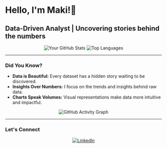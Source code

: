 # Hello, I'm Maki!👋
## Data-Driven Analyst | Uncovering stories behind the numbers

<p align="center">
  <!-- GitHub Stats Card -->
  <img src="https://github-readme-stats.vercel.app/api?username=mynameismaki&show_icons=true&theme=dark&hide_border=true" alt="Your GitHub Stats" />
  
  <!-- Top Languages Card -->
  <img src="https://github-readme-stats.vercel.app/api/top-langs/?username=mynameismaki&layout=compact&theme=dark&hide_border=true" alt="Top Languages" />
</p>

---

### Did You Know?

- **Data is Beautiful:** Every dataset has a hidden story waiting to be discovered.
- **Insights Over Numbers:** I focus on the trends and insights behind raw data.
- **Charts Speak Volumes:** Visual representations make data more intuitive and impactful.

<p align="center">
  <!-- Activity Graph -->
  <img src="https://github-readme-activity-graph.cyclic.app/graph?username=mynameismaki&theme=react-dark" alt="GitHub Activity Graph" />
</p>

---

### Let's Connect

<p align="center">
  <a href="https://www.linkedin.com/in/mckinleypetalver/">
    <img src="https://img.shields.io/badge/LinkedIn-Connect-blue?style=flat-square&logo=linkedin" alt="LinkedIn" />
  </a>
</p>
